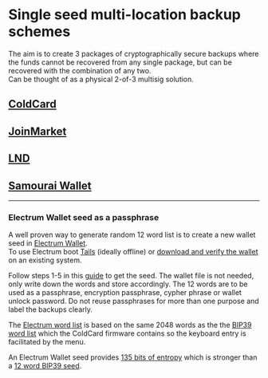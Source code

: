 # Single seed multi-location backup schemes

The aim is to create 3 packages of cryptographically secure
backups where the funds cannot be recovered from any single package,
but can be recovered with the combination of any two.  
Can be thought of as a physical 2-of-3 multisig solution.

## [ColdCard](coldcard.md)
## [JoinMarket](joinmarket.md)
## [LND](lnd.md)
## [Samourai Wallet](samouraiwallet.md)
---
### Electrum Wallet seed as a passphrase
A well proven way to generate random 12 word list is to create a new wallet seed in [Electrum Wallet](https://electrum.org/#download).  
To use Electrum boot [Tails](https://tails.boum.org/) (ideally offline) or [download and verify the wallet](https://electrum.org/#download) on an existing system.  

Follow steps 1-5 in this [guide](https://bitcoinelectrum.com/creating-an-electrum-wallet/) to get the seed. The wallet file is not needed, only write down the words and store accordingly. The 12 words are to be used as a passphrase, encryption passphrase, cypher phrase or wallet unlock password. Do not reuse passphrases for more than one purpose and label the backups clearly.

The [Electrum word list](https://github.com/spesmilo/electrum/blob/master/electrum/wordlist/english.txt) is based on the same 2048 words as the the [BIP39 word list](https://github.com/bitcoin/bips/blob/master/bip-0039/english.txt) which the ColdCard firmware contains so the keyboard entry is facilitated by the menu.

An Electrum Wallet seed provides [135 bits of entropy](https://electrum.readthedocs.io/en/latest/seedphrase.html#security-implications) which is stronger than a [12 word BIP39 seed](https://github.com/bitcoin/bips/blob/master/bip-0039.mediawiki).
